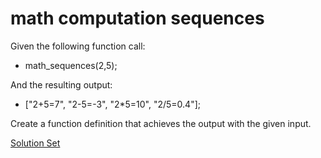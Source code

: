 # math computation sequences

Given the following function call:
- math_sequences(2,5);

And the resulting output:
- ["2+5=7", "2-5=-3", "2*5=10", "2/5=0.4"];

Create a function definition that achieves the output with the given input. 

<a href="http://jsbin.com/zebete/edit?html,js,console" target="_blank">Solution Set</a>



